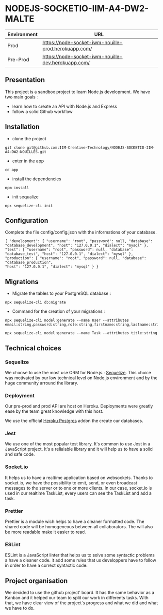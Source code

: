 # NODEJS-SOCKETIO-IIM-A4-DW2-MALTE

| Environment | URL                                                                                                               |
|-------------|-------------------------------------------------------------------------------------------------------------------|
| Prod        | <a href="https://node-socket-iwm-nouille-prod.herokuapp.com/">https://node-socket-iwm-nouille-prod.herokuapp.com/ |
| Pre-Prod    | <a href="https://node-socket-iwm-nouille-dev.herokuapp.com/">https://node-socket-iwm-nouille-dev.herokuapp.com/   |

## Presentation

This project is a sandbox project to learn Node.js development. We have two main goals :

-   learn how to create an API with Node.js and Express
-   follow a solid Github workflow

## Installation

-   clone the project
```
git clone git@github.com:IIM-Creative-Technology/NODEJS-SOCKETIO-IIM-A4-DW2-NOUILLES.git
```

-   enter in the app
```
cd app
```
- install the dependencies
```
npm install
```
-   init sequalize
```
npx sequelize-cli init
```

## Configuration

Complete the file config/config.json with the informations of your database.

```
{ "development": { "username": "root", "password": null, "database": "database_development", "host": "127.0.0.1", "dialect": "mysql" }, 
"test": { "username": "root", "password": null, "database": "database_test", "host": "127.0.0.1", "dialect": "mysql" }, 
"production": { "username": "root", "password": null, "database": "database_production", 
"host": "127.0.0.1", "dialect": "mysql" } }
```

## Migrations
-   Migrate the tables to your PostgreSQL database :
```
npx sequelize-cli db:migrate
```
-   Command for the creation of your migrations :
```
npx sequelize-cli model:generate --name User --attributes email:string,password:string,role:string,firstname:string,lastname:string
```
```
npx sequelize-cli model:generate --name Task --attributes title:string
```
## Technical choices

### Sequelize

We choose to use the most use ORM for Node.js : [Sequelize](https://sequelize.org/). This choice was motivated by our low technical level on Node.js environment and by the huge community arround the library.

### Deployment

Our pre-prod and prod API are host on Heroku. Deployments were greatly ease by the team great knowledge with this host.

We use the official [Heroku Postgres](https://elements.heroku.com/addons/heroku-postgresql) addon the create our databases.

### Jest

We use one of the most popular test library. It's common to use Jest in a JavaScript project. It's a relialable library and it will help us to have a solid and safe code. 

### Socket.io

It helps us to have a realtime application based on websockets. Thanks to socket.io, we have the possibility to emit, send, or even broadcast messages to the server or to one or more clients.
In our case, socket.io is used in our realtime TaskList, every users can see the TaskList and add a task.

### Prettier

Prettier is a module wich helps to have a cleaner formatted code. The shared code will be homogeneous between all collaborators. The will also be more readable make it easier to read.

### ESLint

ESLint is a JavaScript linter that helps us to solve some syntactic problems
a have a cleaner code. It add some rules that us developpers have to follow in order to have a correct syntactic code.

## Project organisation

We decided to use the github project' board. It has the same behavior as a Kanban and it helped our team to split our work in differents tasks. With that, we have clear view of the project's progress and what we did and what we have to do.

